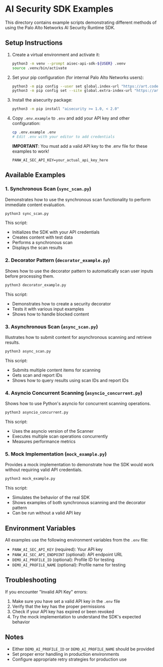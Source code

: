 # AI Security SDK Examples

This directory contains example scripts demonstrating different methods of using the Palo Alto Networks AI Security Runtime SDK.

## Setup Instructions

1. Create a virtual environment and activate it:
   ```bash
   python3 -m venv --prompt aisec-api-sdk-${USER} .venv 
   source .venv/bin/activate
   ```

2. Set your pip configuration (for internal Palo Alto Networks users):
   ```bash
   python3 -m pip config --user set global.index-url "https://art.code.pan.run/artifactory/api/pypi/pypi.org/simple"
   python3 -m pip config set --site global.extra-index-url "https://art.code.pan.run/artifactory/api/pypi/aisec-api-pypi/simple"
   ```

3. Install the aisecurity package:
   ```bash
   python3 -m pip install "aisecurity >= 1.0, < 2.0"
   ```

4. Copy `.env.example` to `.env` and add your API key and other configuration:
   ```bash
   cp .env.example .env
   # Edit .env with your editor to add credentials
   ```

   **IMPORTANT**: You must add a valid API key to the .env file for these examples to work!
   ```
   PANW_AI_SEC_API_KEY=your_actual_api_key_here
   ```

## Available Examples

### 1. Synchronous Scan (`sync_scan.py`)

Demonstrates how to use the synchronous scan functionality to perform immediate content evaluation.

```bash
python3 sync_scan.py
```

This script:
- Initializes the SDK with your API credentials
- Creates content with test data
- Performs a synchronous scan
- Displays the scan results

### 2. Decorator Pattern (`decorator_example.py`) 

Shows how to use the decorator pattern to automatically scan user inputs before processing them.

```bash
python3 decorator_example.py
```

This script:
- Demonstrates how to create a security decorator
- Tests it with various input examples
- Shows how to handle blocked content

### 3. Asynchronous Scan (`async_scan.py`)

Illustrates how to submit content for asynchronous scanning and retrieve results.

```bash
python3 async_scan.py
```

This script:
- Submits multiple content items for scanning
- Gets scan and report IDs
- Shows how to query results using scan IDs and report IDs

### 4. Asyncio Concurrent Scanning (`asyncio_concurrent.py`)

Shows how to use Python's asyncio for concurrent scanning operations.

```bash
python3 asyncio_concurrent.py
```

This script:
- Uses the asyncio version of the Scanner
- Executes multiple scan operations concurrently
- Measures performance metrics

### 5. Mock Implementation (`mock_example.py`)

Provides a mock implementation to demonstrate how the SDK would work without requiring valid API credentials.

```bash
python3 mock_example.py
```

This script:
- Simulates the behavior of the real SDK
- Shows examples of both synchronous scanning and the decorator pattern
- Can be run without a valid API key

## Environment Variables

All examples use the following environment variables from the `.env` file:

- `PANW_AI_SEC_API_KEY` (required): Your API key
- `PANW_AI_SEC_API_ENDPOINT` (optional): API endpoint URL
- `DEMO_AI_PROFILE_ID` (optional): Profile ID for testing
- `DEMO_AI_PROFILE_NAME` (optional): Profile name for testing

## Troubleshooting

If you encounter "Invalid API Key" errors:
1. Make sure you have set a valid API key in the `.env` file
2. Verify that the key has the proper permissions
3. Check if your API key has expired or been revoked
4. Try the mock implementation to understand the SDK's expected behavior

## Notes

- Either `DEMO_AI_PROFILE_ID` or `DEMO_AI_PROFILE_NAME` should be provided
- Set proper error handling in production environments
- Configure appropriate retry strategies for production use